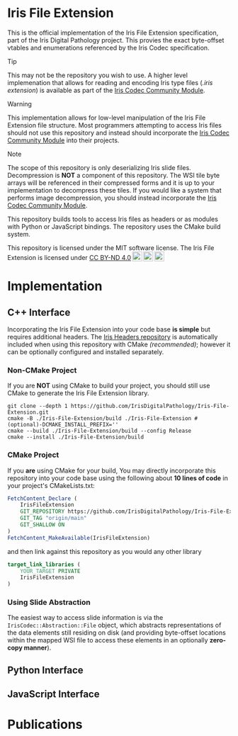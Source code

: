 # Iris File Extension

This is the official implementation of the Iris File Extension specification, part of the Iris Digital Pathology project. This provies the exact byte-offset vtables and enumerations referenced by the Iris Codec specification.

> [!TIP]
> This may not be the repository you wish to use. A higher level implemenation that allows for reading and encoding Iris type files (*.iris extension*) is available as part of the [Iris Codec Community Module](https://github.com/IrisDigitalPathology/Iris-Codec.git). 

> [!WARNING]
> This implementation allows for low-level manipulation of the Iris File Extension file structure. Most programmers attempting to access Iris files should not use this repository and instead should incorporate the [Iris Codec Community Module](https://github.com/IrisDigitalPathology/Iris-Codec.git) into their projects. 

> [!NOTE]
> The scope of this repository is only deserializing Iris slide files. Decompression is **NOT** a component of this repository. The WSI tile byte arrays will be referenced in their compressed forms and it is up to your implementation to decompress these tiles. If you would like a system that performs image decompression, you should instead incorporate the [Iris Codec Community Module](https://github.com/IrisDigitalPathology/Iris-Codec.git).

This repository builds tools to access Iris files as headers or as modules with Python or JavaScript bindings. The repository uses the CMake build system. 

<p xmlns:cc="http://creativecommons.org/ns#" >This repository is licensed under the MIT software license. The Iris File Extension is licensed under <a href="https://creativecommons.org/licenses/by-nd/4.0/?ref=chooser-v1" target="_blank" rel="license noopener noreferrer" style="display:inline-block;">CC BY-ND 4.0<img style="height:22px!important;margin-left:3px;vertical-align:text-bottom;" src="https://mirrors.creativecommons.org/presskit/icons/cc.svg?ref=chooser-v1" alt=""><img style="height:22px!important;margin-left:3px;vertical-align:text-bottom;" src="https://mirrors.creativecommons.org/presskit/icons/by.svg?ref=chooser-v1" alt=""><img style="height:22px!important;margin-left:3px;vertical-align:text-bottom;" src="https://mirrors.creativecommons.org/presskit/icons/nd.svg?ref=chooser-v1" alt=""></a></p>

# Implementation
## C++ Interface
Incorporating the Iris File Extension into your code base **is simple** but requires additional headers. The [Iris Headers repository]() is automatically included when using this repository with CMake *(recommended)*; however it can be optionally configured and installed separately. 

### Non-CMake Project
If you are **NOT** using CMake to build your project, you should still use CMake to generate the Iris File Extension library.
```shell
git clone --depth 1 https://github.com/IrisDigitalPathology/Iris-File-Extension.git
cmake -B ./Iris-File-Extension/build ./Iris-File-Extension #(optional)-DCMAKE_INSTALL_PREFIX=''
cmake --build ./Iris-File-Extension/build --config Release
cmake --install ./Iris-File-Extension/build
```

### CMake Project
If you **are** using CMake for your build, You may directly incorporate this repository into your code base using the following about **10 lines of code** in your project's CMakeLists.txt:
```CMake
FetchContent_Declare (
    IrisFileExtension
    GIT_REPOSITORY https://github.com/IrisDigitalPathology/Iris-File-Extension.git
    GIT_TAG "origin/main"
    GIT_SHALLOW ON
)
FetchContent_MakeAvailable(IrisFileExtension)
```
and then link against this repository as you would any other library
```CMake
target_link_libraries (
    YOUR_TARGET PRIVATE
    IrisFileExtension
)
```
### Using Slide Abstraction
The easiest way to access slide information is via the `IrisCodec::Abstraction::File` object, which abstracts representations of the data elements still residing on disk (and providing byte-offset locations within the mapped WSI file to access these elements in an optionally **zero-copy manner**).



## Python Interface

## JavaScript Interface

# Publications

